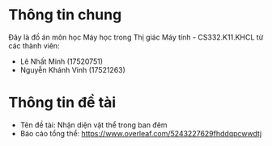 # Thông tin chung
Đây là đồ án môn học Máy học trong Thị giác Máy tính - CS332.K11.KHCL từ các thành viên:
- Lê Nhất Minh (17520751) 
- Nguyễn Khánh Vinh (17521263)

# Thông tin đề tài 
- Tên đề tài: Nhận diện vật thể trong ban đêm
- Báo cáo tổng thể: https://www.overleaf.com/5243227629fhddqpcwwdtj
